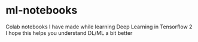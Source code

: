# ml-notebooks
Colab notebooks I have made while learning Deep Learning in Tensorflow 2
I hope this helps you understand DL/ML a bit better

